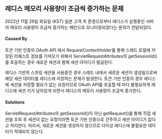 ## 레디스 메모리 사용량이 조금씩 증가하는 문제
2022년 11월 29일 화요일 (KST) 일본 고객 측 환경으로부터 레디스가 실행중인 서버의 메모리 사용량이 조금씩 증가하는 패턴으로 모니터링되었다는 문의가 전달되었다.

#### Caused By
토큰 기반 인증의 OAuth API 에서 RequestContextHolder를 통해 스레드 로컬에 저장된 리퀘스트 정보를 가져오기 위해서 ServletRequestAttributes의 getSessionId()를 호출하는 경우 새로운 세션과 함께 세션 아이디가 발급된다.

레디스 기반의 스프링 세션을 사용중인 경우 스레드 내에서 새로운 세션이 생성됨으로써 해당 세션 데이터를 레디스에 저장하는 문제가 발생한다. 토큰 기반 인증의 경우 레디스에 세션을 저장할 필요가 없는 요청이므로 OAuth API를 호출할 때 마다 불필요하게 레디스에 세션 키가 남아있게 되면서 레디스의 메모리 사용량이 조금씩 증가한다.

#### Solutions
ServletRequestAttributes의 getSessionId()이 아닌 getRequest()를 통해 직접 세션을 조회 후 세션이 없는 요청이라면 토큰 기반 인증으로 간주하고 세션 아이디가 없다고 처리한다. 따라서, 새로운 세션을 생성하지 않으므로 더이상 레디스에 불필요한 데이터가 적재되지 않는다. 
